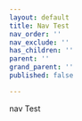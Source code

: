 ```yaml
---
layout: default
title: Nav Test
nav_order: ''
nav_exclude: ''
has_children: ''
parent: ''
grand_parent: ''
published: false

---
```

nav Test